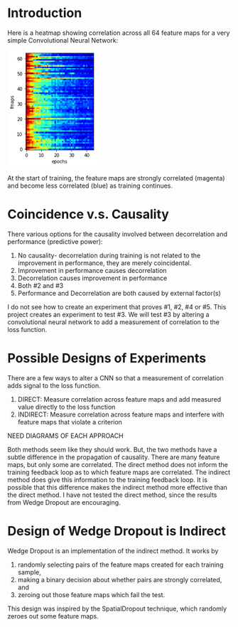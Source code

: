 # Introduction
Here is a heatmap showing correlation across all 64 feature maps for a very simple Convolutional Neural Network:

![heatmap](fmap%20similarity%20epochs%20vs%20fmaps.png)

At the start of training, the feature maps are strongly correlated (magenta) and become less correlated (blue) as training continues.
# Coincidence v.s. Causality
There various options for the causality involved between decorrelation and performance (predictive power):
1. No causality- decorrelation during training is not related to the improvement in performance, they are merely coincidental.
2. Improvement in performance causes decorrelation
3. Decorrelation causes improvement in performance
4. Both #2 and #3
5. Performance and Decorrelation are both caused by external factor(s)

I do not see how to create an experiment that proves #1, #2, #4 or #5. This project creates an experiment to test #3. We will test #3 by altering a convolutional 
neural network to add a measurement of correlation to the loss function. 

# Possible Designs of Experiments
There are a few ways to alter a CNN so that a measurement of correlation adds signal to the loss function.
1. DIRECT: Measure correlation across feature maps and add measured value directly to the loss function
2. INDIRECT: Measure correlation across feature maps and interfere with feature maps that violate a criterion

NEED DIAGRAMS OF EACH APPROACH

Both methods seem like they should work. But, the two methods have a subtle difference in the propagation of causality. 
There are many feature maps, but only some are correlated. 
The direct method does not inform the training feedback loop as to which feature maps are correlated. 
The indirect method does give this information to the training feedback loop.
It is possible that this difference makes the indirect method more effective than the direct method.
I have not tested the direct method, since the results from Wedge Dropout are encouraging.

# Design of Wedge Dropout is Indirect

Wedge Dropout is an implementation of the indirect method. It works by 
1. randomly selecting pairs of the feature maps created for each training sample, 
2. making a binary decision about whether pairs are strongly correlated, and
3. zeroing out those feature maps which fail the test. 

This design was inspired by the SpatialDropout technique, which randomly zeroes out some feature maps.
